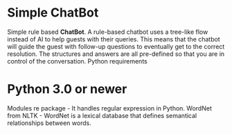 # Simple ChatBot 

Simple rule based **ChatBot**. A rule-based chatbot uses a tree-like flow instead of AI to help guests with their queries. This means that the chatbot will guide the guest with follow-up questions to eventually get to the correct resolution. The structures and answers are all pre-defined so that you are in control of the conversation.
Python requirements

# Python 3.0 or newer

Modules
re package - It handles regular expression in Python. WordNet from NLTK - WordNet is a lexical database that defines semantical relationships between words.